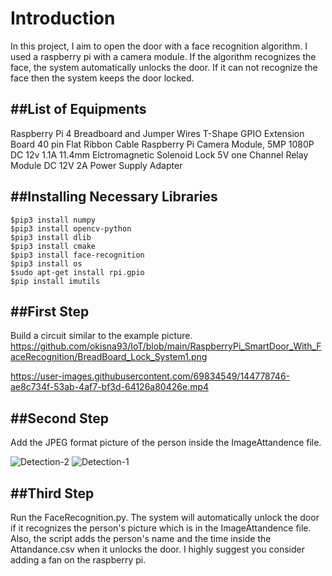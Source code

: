 # Introduction

In this project, I aim to open the door with a face recognition algorithm. I used a raspberry pi with a camera module. If the algorithm recognizes the face, the system automatically unlocks the door. If it can not recognize the face then the system keeps the door locked.

##List of Equipments
-----------------
Raspberry Pi 4
Breadboard and Jumper Wires
T-Shape GPIO Extension Board
40 pin Flat Ribbon Cable
Raspberry Pi Camera Module, 5MP 1080P
DC 12v 1.1A 11.4mm Elctromagnetic Solenoid Lock
5V one Channel Relay Module
DC 12V 2A Power Supply Adapter

##Installing Necessary Libraries
---------------------------------
```
$pip3 install numpy
$pip3 install opencv-python
$pip3 install dlib
$pip3 install cmake
$pip3 install face-recognition
$pip3 install os
$sudo apt-get install rpi.gpio
$pip install imutils
```
##First Step
-------------
Build a circuit similar to the example picture.
https://github.com/okisna93/IoT/blob/main/RaspberryPi_SmartDoor_With_FaceRecognition/BreadBoard_Lock_System1.png

https://user-images.githubusercontent.com/69834549/144778746-ae8c734f-53ab-4af7-bf3d-64126a80426e.mp4

##Second Step
-------------
Add the JPEG format picture of the person inside the ImageAttandence file.

![Detection-2](https://user-images.githubusercontent.com/69834549/144782726-c2eff5fc-ec34-47f4-9958-48f8fb08e27b.png)
![Detection-1](https://user-images.githubusercontent.com/69834549/144782730-51d0d9cb-19c7-4e4d-baee-f4c6ac89d520.png)

##Third Step
-----------------
Run the FaceRecognition.py.
The system will automatically unlock the door if it recognizes the person's picture which is in the ImageAttandence file. 
Also, the script adds the person's name and the time inside the Attandance.csv when it unlocks the door.
I highly suggest you consider adding a fan on the raspberry pi.
